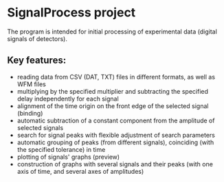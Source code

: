
SignalProcess project
=====================

The program is intended for initial processing of experimental data (digital signals of detectors).

Key features:
-------------

* reading data from CSV (DAT, TXT) files in different formats, as well as WFM files
* multiplying by the specified multiplier and subtracting the specified delay independently for each signal
* alignment of the time origin on the front edge of the selected signal (binding)
* automatic subtraction of a constant component from the amplitude of selected signals
* search for signal peaks with flexible adjustment of search parameters
* automatic grouping of peaks (from different signals), coinciding (with the specified tolerance) in time
* plotting of signals' graphs (preview)
* construction of graphs with several signals and their peaks (with one axis of time, and several axes of amplitudes)
